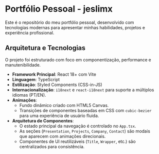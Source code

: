 # Portfólio Pessoal - jeslimx

Este é o repositório do meu portfólio pessoal, desenvolvido com tecnologias modernas para apresentar minhas habilidades, projetos e experiência profissional.

##  Arquitetura e Tecnologias

O projeto foi estruturado com foco em componentização, performance e manutenibilidade.

-   **Framework Principal**: React 18+ com Vite
-   **Linguagem**: TypeScript
-   **Estilização**: Styled Components (CSS-in-JS)
-   **Internacionalização**: `i18next` e `react-i18next` para suporte a múltiplos idiomas (PT/EN).
-   **Animações**:
    -   Fundo dinâmico criado com HTML5 Canvas.
    -   Transições de componentes baseadas em CSS com `cubic-bezier` para uma experiência de usuário fluida.
-   **Arquitetura de Componentes**:
    -   O estado principal da navegação é controlado no `App.tsx`.
    -   As seções (`Presentation`, `Projects`, `Company`, `Contact`) são modais que aparecem com animações direcionais.
    -   Componentes de UI reutilizáveis (`Title`, `Wrapper`, etc.) são centralizados para consistência.

